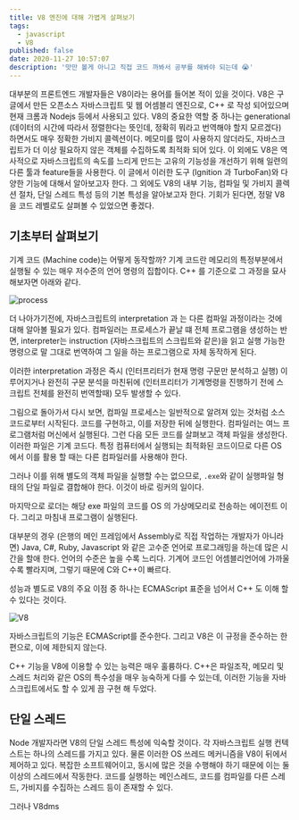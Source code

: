 ```yaml
---
title: V8 엔진에 대해 가볍게 살펴보기
tags:
  - javascript
  - V8
published: false
date: 2020-11-27 10:57:07
description: '맛만 볼게 아니고 직접 코드 까봐서 공부를 해봐야 되는데 😭'
---
```


대부분의 프론트엔드 개발자들은 V8이라는 용어를 들어본 적이 있을 것이다. V8은 구글에서 만든 오픈소스 자바스크립트 및 웹 어셈블리 엔진으로, C++ 로 작성 되어있으며 현재 크롬과 Nodejs 등에서 사용되고 있다. V8의 중요한 역할 중 하나는 generational (데이터의 시간에 따라서 정렬한다는 뜻인데, 정확히 뭐라고 번역해야 할지 모르겠다) 하면서도 매우 정확한 가비지 콜렉션이다. 메모미를 많이 사용하지 않더라도, 자바스크립트가 더 이상 필요하지 않은 객체를 수집하도록 최적화 되어 있다. 이 외에도 V8은 역사적으로 자바스크립트의 속도를 느리게 만드는 고유의 기능성을 개선하기 위해 일련의 다른 툴과 feature들을 사용한다. 이 글에서 이러한 도구 (Ignition 과 TurboFan)와 다양한 기능에 대해서 알아보고자 한다. 그 외에도 V8의 내부 기능, 컴파일 및 가비지 콜렉션 절차, 단일 스레드 특성 등의 기본 특성을 알아보고자 한다. 기회가 된다면, 정말 V8을 코드 레벨로도 살펴볼 수 있었으면 좋겠다.

## 기초부터 살펴보기

기계 코드 (Machine code)는 어떻게 동작할까? 기계 코드란 메모리의 특정부분에서 실행될 수 있는 매우 저수준의 언어 명령의 집합이다. C++ 를 기준으로 그 과정을 묘사해보자면 아래와 같다.

![process](https://d33wubrfki0l68.cloudfront.net/b08f7bc5a007ad810a62c6c2edf1510bcd18001f/2f357/images/blog/2020-07/figure01.png)

더 나아가기전에, 자바스크립트의 interpretation 과 는 다른 컴파일 과정이라는 것에 대해 알아볼 필요가 있다. 컴파일러는 프로세스가 끝날 떄 전체 프로그램을 생성하는 반면, interpreter는 instruction (자바스크립트의 스크립트와 같은)을 읽고 실행 가능한 명령으로 말 그대로 번역하여 그 일을 하는 프로그램으로 자체 동작하게 된다.

이러한 interpretation 과정은 즉시 (인터프리터가 현재 명령 구문만 분석하고 실행) 이루어지거나 완전히 구문 분석을 마친뒤에 (인터프리터가 기계명령을 진행하기 전에 스크립트 전체를 완전히 번역할때) 모두 발생할 수 있다.

그림으로 돌아가서 다시 보면, 컴파일 프로세스는 일반적으로 알려져 있는 것처럼 소스코드로부터 시작된다. 코드를 구현하고, 이를 저장한 뒤에 실행한다. 컴파일러는 여느 프로그램처럼 머신에서 실행된다. 그런 다음 모든 코드를 살펴보고 객체 파일을 생성한다. 이러한 파일은 기계 코드다. 특정 컴퓨터에서 실행되는 최적화된 코드이므로 다른 OS 에서 이를 활용 할 때는 다른 컴파일러를 사용해야 한다.

그러나 이를 위해 별도의 객체 파일을 실행할 수는 없으므로, `.exe`와 같이 실행파일 형태의 단일 파일로 결합해야 한다. 이것이 바로 링커의 일이다.

마지막으로 로더는 해당 exe 파일의 코드를 OS 의 가상메모리로 전송하는 에이전트 이다. 그리고 마침내 프로그램이 실행된다.

대부분의 경우 (은행의 메인 프레임에서 Assembly로 직접 작업하는 개발자가 아니라면) Java, C#, Ruby, Javascript 와 같은 고수준 언어로 프로그래밍을 하는데 많은 시간을 할애 한다. 언어의 수준은 높을 수록 느리다. 기계어 코드인 어셈블리언어에 가까울 수록 빨라지며, 그렇기 때문에 C와 C++이 빠르다.

성능과 별도로 V8의 주요 이점 중 하나는 ECMAScript 표준을 넘어서 C++ 도 이해 할 수 있다는 것이다.

![V8](https://d33wubrfki0l68.cloudfront.net/d056b38131c76fa5337d0fc172b70382662d87e6/8f55e/images/blog/2020-07/figure02.png)

자바스크립트의 기능은 ECMAScript를 준수한다. 그리고 V8은 이 규정을 준수하는 한편으로, 이에 제한되지 않는다.

C++ 기능을 V8에 이용할 수 있는 능력은 매우 훌륭하다. C++은 파일조작, 메모리 및 스레드 처리와 같은 OS의 특수성을 매우 능숙하게 다를 수 있는데, 이러한 기능을 자바스크립트에서도 할 수 있게 끔 구현 해 두었다.

## 단일 스레드

Node 개발자라면 V8의 단일 스레드 특성에 익숙할 것이다. 각 자바스크립트 실행 컨텍스트는 하나의 스레드를 가지고 있다. 물론 이러한 OS 쓰레드 메커니즘을 V8이 뒤에서 제어하고 있다. 복잡한 소프트웨어이고, 동시에 많은 것을 수행해야 하기 때문에 이는 둘 이상의 스레드에서 작동한다. 코드를 실행하는 메인스레드, 코드를 컴파일를 다른 스레드, 가비지를 수집하는 스레드 등이 존재할 수 있다.

그러나 V8dms
